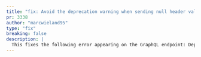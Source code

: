 ```yaml
---
title: "fix: Avoid the deprecation warning when sending null header values"
pr: 3338
author: "marcwieland95"
type: "fix"
breaking: false
description: |
  This fixes the following error appearing on the GraphQL endpoint: Deprecated: preg_replace(): Passing null to parameter #3 () of type array|string is deprecated
---
```

